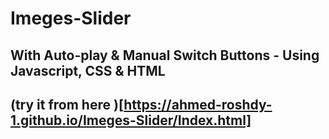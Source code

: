 # Imeges-Slider
## With Auto-play &amp; Manual Switch Buttons - Using Javascript, CSS &amp; HTML 

## (try it from here )[https://ahmed-roshdy-1.github.io/Imeges-Slider/Index.html]



